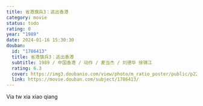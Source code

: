```yaml
---
title: 省港旗兵3：逃出香港
category: movie
status: todo
rating: 0
year: "1989"
date: 2024-01-16 15:30:30
douban:
  id: "1786413"
  title: 省港旗兵3：逃出香港
  subtitle: 1989 / 中国香港 / 动作 / 麦当杰 / 刘德华 徐锦江
  rating: 6.3
  cover: https://img3.doubanio.com/view/photo/m_ratio_poster/public/p2224511143.jpg
  link: https://movie.douban.com/subject/1786413/
---
```


Via tw xia xiao qiang 
